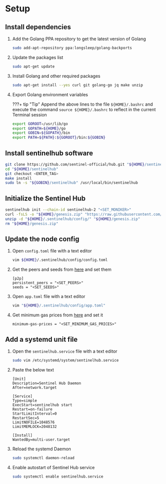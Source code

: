 # Setup

## Install dependencies

1. Add the Golang PPA repository to get the latest version of Golang

    ``` sh
    sudo add-apt-repository ppa:longsleep/golang-backports
    ```

2. Update the packages list

    ``` sh
    sudo apt-get update
    ```

3. Install Golang and other required packages

    ``` sh
    sudo apt-get install --yes curl git golang-go jq make unzip
    ```

4. Export Golang environment variables

    ???+ tip "Tip"
        Append the above lines to the file `${HOME}/.bashrc` and execute the command `source ${HOME}/.bashrc` to reflect in the current Terminal session

    ``` sh
    export GOROOT=/usr/lib/go
    export GOPATH=${HOME}/go
    export GOBIN=${GOPATH}/bin
    export PATH=${PATH}:${GOROOT}/bin:${GOBIN}
    ```

## Install sentinelhub software

``` sh
git clone https://github.com/sentinel-official/hub.git "${HOME}/sentinelhub"
cd "${HOME}/sentinelhub"
git checkout <ENTER_TAG>
make install
sudo ln -s "${GOBIN}/sentinelhub" /usr/local/bin/sentinelhub
```

## Initialize the Sentinel Hub

``` sh
sentinelhub init --chain-id sentinelhub-2 "<SET_MONIKER>"
curl -fsLS -o "${HOME}/genesis.zip" "https://raw.githubusercontent.com/sentinel-official/networks/main/sentinelhub-2/genesis.zip"
unzip -d "${HOME}/.sentinelhub/config/" "${HOME}/genesis.zip"
rm "${HOME}/genesis.zip"
```

## Update the node config

1. Open `config.toml` file with a text editor

    ``` sh
    vim ${HOME}/.sentinelhub/config/config.toml
    ```

2. Get the peers and seeds from [here](https://www.mintscan.io/sentinel/info) and set them

    ``` text
    [p2p]
    persistent_peers = "<SET_PEERS>"
    seeds = "<SET_SEEDS>"
    ```

3. Open `app.toml` file with a text editor

    ``` sh
    vim "${HOME}/.sentinelhub/config/app.toml"
    ```

4. Get minimum gas prices
  from [here](https://raw.githubusercontent.com/sentinel-official/networks/main/sentinelhub-2/minimum-gas-prices.txt)
  and set it

    ``` text
    minimum-gas-prices = "<SET_MINIMUM_GAS_PRICES>"
    ```

## Add a systemd unit file

1. Open the `sentinelhub.service` file with a text editor

    ``` sh
    sudo vim /etc/systemd/system/sentinelhub.service
    ```

2. Paste the below text

    ``` text
    [Unit]
    Description=Sentinel Hub Daemon
    After=network.target

    [Service]
    Type=simple
    ExecStart=sentinelhub start
    Restart=on-failure
    StartLimitInterval=0
    RestartSec=5
    LimitNOFILE=1048576
    LimitMEMLOCK=2048132

    [Install]
    WantedBy=multi-user.target
    ```

3. Reload the systemd Daemon

    ``` sh
    sudo systemctl daemon-reload
    ```

4. Enable autostart of Sentinel Hub service

    ``` sh
    sudo systemctl enable sentinelhub.service
    ```
